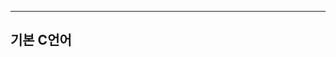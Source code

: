 -------------------------------------------------------------------------------------------
## 기본 C언어
